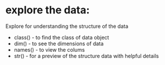 # explore the data:
Explore for understanding the structure of the data

- class() - to find the class of data object
- dim() - to see the dimensions of data
- names() - to view the colums
- str() -  for a preview of the structure data with helpful details
